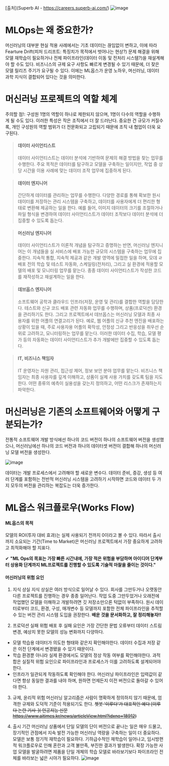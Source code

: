 [출처](Superb AI - https://careers.superb-ai.com/)
![image](https://user-images.githubusercontent.com/59414764/115709759-8f5ef700-a3ac-11eb-8bf5-7587243210d5.png)

# MLOps는 왜 중요한가?
머신러닝의 대부분 현실 적용 사례에서는 기초 데이터는 끊임없이 변하고, 이에 따라 Fearture Drift(피처 드리프트: 특징치가 목적에서 벗어나는 현상?) 문제 해결을 위해 모델 재학습이 필요하거나 전체 파이프라인(데이터 이동 및 전처리 시스템?)을 재설계해야 할 수도 있다. 비즈니스의 규제 요구 사항도 빠르게 변경될 수 있기 때문에, 더 잦은 모델 릴리즈 주기가 요구될 수 있다. 이에는 ML옵스가 운영 노하우, 머신러닝, 데이터 과학 지식이 결합되어 있다는 것을 의미한다.

# 머신러닝 프로젝트의 역할 체계
주의할 점!: 구성원 1명의 역할이 하나로 제한되지 않으며, 1명이 다수의 역할을 수행하게 될 수도 있다. 이러한 특성은 작은 조직에서 더 잘 드러난다. 중요한 건 규모가 커질수록, 개인 구성원의 역할 범위가 더 전문화되고 고립되기 때문에 조직 내 협업이 더욱 요구된다.

> #### 데이터 사이언티스트
> 데이터 사이언티스트는 데이터 분석에 기반하여 문제의 해결 방법을 찾는 업무를 수행한다. 주요 목적은 데이터를 탐구하고 모델을 구축하는 일이지만, 작업 중 상당 시간을 이용 사례에 맞는 데이터 조작 업무에 집중하게 된다.

> #### 데이터 엔지니어
> 간단하게 데이터를 관리하는 업무를 수행한다. 다양한 경로를 통해 확보한 원시 데이터를 저장하는 관리 시스템을 구축하고, 데이터를 사용자에게 더 편리한 형태로 변환해 제공하는 일을 한다. 예를 들어, 이미지 데이터의 크기를 조절하거나 파일 형식을 변경하여 데이터 사이언티스트가 데이터 조작보다 데이터 분석에 더 집중할 수 있도록 돕는다.

> #### 머신러닝 엔지니어
> 데이터 사이언티스트가 이론적 개념을 탐구하고 증명하는 반면, 머신러닝 엔지니어는 이 개념들을 실 서비스에 배포 가능한 규모의 시스템을 구축하는 업무에 집중한다. 지속적 통합, 지속적 제공과 같은 개발 영역에 밀접한 일을 하며, 모데 ㄹ배포 전의 학습 및 테스트 자동화, 스케일링(전처리), 그리고 실 환경에 적용할 모델의 배포 및 모니터링 업무를 맡는다. 종종 데이터 사이언티스트가 작성한 코드를 재작성하고 재설계하는 일을 한다.

> #### 데브옵스 엔지니어
> 소프트웨어 공학과 클라우드 인프라(저장, 운영 및 관리)를 결합한 역할을 담당한다. 테스트와 신규 코드 배포 관련 자동화 업무를 수행하며, 상품(프로덕션) 환경을 관리하기도 한다. 그리고 프로젝트에서 데브옵스는 머신러닝 모델과 최종 사용자를 위한 어플의 연결고리가 된다. 예로, 웹 어플의 신규 추천 엔진을 배포하는 상황이 있을 때, 주로 사용자용 어플의 확작성, 안정성 그리고 반응성을 취우선 순위로 고려하고, 모니터링하는 업무를 맡는다. 이러한 데이터 수집, 학습, 모델 평가 등의 자동화는 데이터 사이언티스트가 추가 개발에만 집중할 수 있도록 돕는다.

> #### IT, 비즈니스 책임자
> IT 운영자는 자원 관리, 접근성 제어, 정보 보안 분야 업무를 맡는다.
비즈니스 책임자는 최종 사용자를 깊게 이해하고, 상품이 실제 사용 가치를 갖도록 팀을 지도한다. 어떤 종류의 예측이 실용성을 갖는지 정의하고, 어떤 리스크가 존재하는지 파악한다.

# 머신러닝은 기존의 소프트웨어와 어떻게 구분되는가?
전통적 소프트웨어 개발 방식에선 하나의 코드 버전이 하나의 소프트웨어 버전을 생성했으나, 머신러닝에선 하나의 코드 버전과 하나의 데이터셋 버전이 결합해 하나의 머신러닝 모델 버전을 생성한다.

![image](https://user-images.githubusercontent.com/59414764/115717217-ebc61480-a3b4-11eb-985f-52f56ee96cc4.png)

데이터는 개발 프로세스에서 고려해야 할 새로운 변수다. 데이터 준비, 증강, 생성 등 여러 단계를 포함하는 전반적 머신러닝 시스템을 고려하기 시작하면 코드와 데이터 두 가지 모두의 버전을 관리하는 복잡도는 더욱 증가한다.

# ML옵스 워크플로우(Works Flow)
#### ML옵스의 목적
모델의 ROI(투자 대비 효과)는 실제 사용되기 전까지 0이라고 볼 수 있다. 따라서 출시까지 소요되는 기간(Time to Market)은 머신러닝 프로젝트에서 가장 중요하게 고려하고 최적화해야 할 지표다.

✔ <b>"ML Ops의 목표는 가장 빠른 시간내에, 가장 적은 위험을 부담하며 아이디어 단계부터 상용화 단계까지 ML프로젝트를 진행할 수 있도록 기술적 마찰을 줄이는 것이다."</b>

#### 머신러닝의 위험 요인
 1. 지식 상실
 지식 상실은 여러 방식으로 일어날 수 있다. 회사를 그만두거나 오랫동안 다른 프로젝트를 진행하는 경우 종종 일어난다. 작업 도중 그만두었거나 오래전에 작업했던 모델을 이해하고 개발하려면 깃 저장소만으론 턱없이 부족하다. 원시 데이터로부터 코드, 환경, 구성, 매개변수 등 모델까지 포함한 전체 파이프라인을 추적할 수 있는 버전 관리 시스템 도입을 권장한다. <b>배운 것을 문서화하고, 잘 정리해놓자!!</b>
 
 2. 프로덕션 실패 위험
 배포 후 실패 요인은 가장 간단한 문법 오류부터 데이터 스트림 변경, 예상치 못한 모델의 성능 변화까지 다양하다.
 - 모델 학습용 데이터가 의도한 형태와 같은지 확인해야한다. 데이터 수집과 저장 같은 이전 단계에서 변경됐을 수 있기 때문이다.
 - 학습 환경뿐 아니라 실제 환경에서도 모델의 정상 작동 여부를 확인해야한다. 과적합은 실질적 위험 요인으로 파이프라인과 프로세스가 이를 고려하도록 설계되어야 한다.
 - 인프라가 일관되게 작동하도록 확인해야 한다. 머신러닝 파이프라인은 입력값이 같다면 항상 동일한 결과를 내야 하며, 원하면 언제든지 이전 버전으로 돌아갈 수 있어야 한다.
 
 3. 규제, 윤리적 위험
 머신러닝 알고리즘은 사람이 명확하게 정의하지 않기 때문에, 엄격한 규제와 도덕적 기준이 적용되기도 한다. ~~쳇봇 '이루다'가 대표적인 예다 [이루다 논란 기사-]( 인공지능 신문 https://www.aitimes.kr/news/articleView.html?idxno=18912)~~
 
 4. 출시 기간
 머신러닝 상품에서 단일 모델의 단이 버전으로 끝나는 일은 매우 드물고, 장기적인 관점에서 지속 발전 가능한 머신러닝 역량을 구축하는 일이 더 중요하다. 모델은 보통 정기적 재학습이 필요하다. 기하급수적인 재학습이 일어나고, 임시방편적 워크플로우로 인해 혼란과 고객 불만족, 부진한 결과가 발생한다. 확장 가능한 사업 모델을 발굴하려면 제품을 단일 개체의 학습 모델로 바라보기보다 파이프라인 전체를 바라보는 넓은 시야가 필요하다.
 ![image](https://user-images.githubusercontent.com/59414764/115722236-c2f44e00-a3b9-11eb-983e-db126c11da86.png)


